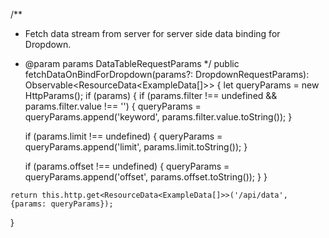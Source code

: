  
  /**
   * Fetch data stream from server for server side data binding for Dropdown.
   * @param params DataTableRequestParams
   */
  public fetchDataOnBindForDropdown(params?: DropdownRequestParams): Observable<ResourceData<ExampleData[]>> {
    let queryParams = new HttpParams();
    if (params) {
      if (params.filter !== undefined && params.filter.value !== '') {
        queryParams = queryParams.append('keyword', params.filter.value.toString());
      }

      if (params.limit !== undefined) {
        queryParams = queryParams.append('limit', params.limit.toString());
      }

      if (params.offset !== undefined) {
        queryParams = queryParams.append('offset', params.offset.toString());
      }
    }

    return this.http.get<ResourceData<ExampleData[]>>('/api/data', {params: queryParams});
  }
